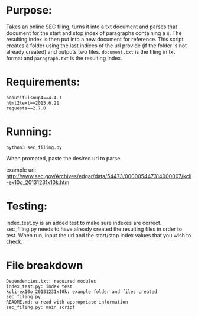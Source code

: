 # Purpose:
Takes an online SEC filing, turns it into a txt document and parses that document for the start and stop index of paragraphs containing a `$`. The resulting index is then put into a new document for reference. This script creates a folder using the last indices of the url provide (if the folder is not already created) and outputs two files. `document.txt` is the filing in txt format and `paragraph.txt` is the resulting index.

# Requirements:
```
beautifulsoup4==4.4.1
html2text==2015.6.21
requests==2.7.0
```

# Running:
`python3 sec_filing.py`

When prompted, paste the desired url to parse.

example url: http://www.sec.gov/Archives/edgar/data/54473/000005447314000007/kcli-ex10o_20131231x10k.htm

# Testing:
index_test.py is an added test to make sure indexes are correct. sec_filing.py needs to have already created the resulting files in order to test. When run, input the url and the start/stop index values that you wish to check.

# File breakdown
```
Dependencies.txt: required modules
index_test.py: index test
kcli-ex10o_20131231x10k: example folder and files created sec_filing.py
README.md: a read with appropriate information
sec_filing.py: main script
```
